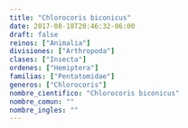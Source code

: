 ```yaml
---
title: "Chlorocoris biconicus"
date: 2017-08-18T20:46:32-06:00
draft: false
reinos: ["Animalia"]
divisiones: ["Arthropoda"]
clases: ["Insecta"]
ordenes: ["Hemiptera"]
familias: ["Pentatomidae"]
generos: ["Chlorocoris"]
nombre_cientifico: "Chlorocoris biconicus"
nombre_comun: ""
nombre_ingles: ""
---
```

